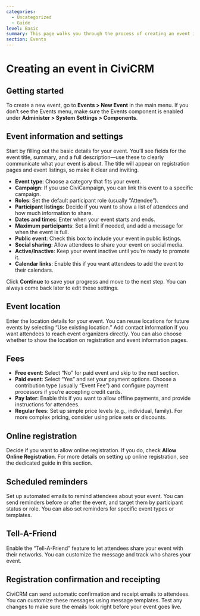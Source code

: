 ```yaml
---
categories:
  - Uncategorized
  - Guide
level: Basic
summary: This page walks you through the process of creating an event in CiviCRM, covering key settings and options for non-profit users who are new to event management.
section: Events
---
```


# Creating an event in CiviCRM

## Getting started

To create a new event, go to **Events > New Event** in the main menu. If you don’t see the Events menu, make sure the Events component is enabled under **Administer > System Settings > Components**.

## Event information and settings

Start by filling out the basic details for your event. You’ll see fields for the event title, summary, and a full description—use these to clearly communicate what your event is about. The title will appear on registration pages and event listings, so make it clear and inviting.

- **Event type**: Choose a category that fits your event.
- **Campaign**: If you use CiviCampaign, you can link this event to a specific campaign.
- **Roles**: Set the default participant role (usually “Attendee”).
- **Participant listings**: Decide if you want to show a list of attendees and how much information to share.
- **Dates and times**: Enter when your event starts and ends.
- **Maximum participants**: Set a limit if needed, and add a message for when the event is full.
- **Public event**: Check this box to include your event in public listings.
- **Social sharing**: Allow attendees to share your event on social media.
- **Active/Inactive**: Keep your event inactive until you’re ready to promote it.
- **Calendar links**: Enable this if you want attendees to add the event to their calendars.

Click **Continue** to save your progress and move to the next step. You can always come back later to edit these settings.

## Event location

Enter the location details for your event. You can reuse locations for future events by selecting “Use existing location.” Add contact information if you want attendees to reach event organizers directly. You can also choose whether to show the location on registration and event information pages.

## Fees

- **Free event**: Select “No” for paid event and skip to the next section.
- **Paid event**: Select “Yes” and set your payment options. Choose a contribution type (usually “Event Fee”) and configure payment processors if you’re accepting credit cards.
- **Pay later**: Enable this if you want to allow offline payments, and provide instructions for attendees.
- **Regular fees**: Set up simple price levels (e.g., individual, family). For more complex pricing, consider using price sets or discounts.

## Online registration

Decide if you want to allow online registration. If you do, check **Allow Online Registration**. For more details on setting up online registration, see the dedicated guide in this section.

## Scheduled reminders

Set up automated emails to remind attendees about your event. You can send reminders before or after the event, and target them by participant status or role. You can also set reminders for specific event types or templates.

## Tell-A-Friend

Enable the “Tell-A-Friend” feature to let attendees share your event with their networks. You can customize the message and track who shares your event.

## Registration confirmation and receipting

CiviCRM can send automatic confirmation and receipt emails to attendees. You can customize these messages using message templates. Test any changes to make sure the emails look right before your event goes live.
